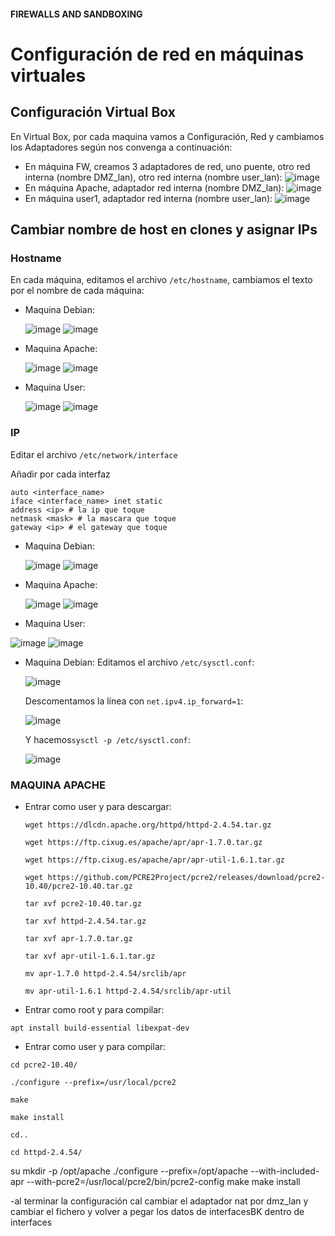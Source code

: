 #### FIREWALLS AND SANDBOXING

# Configuración de red en máquinas virtuales

## Configuración Virtual Box
En Virtual Box, por cada maquina vamos a Configuración, Red y cambiamos los Adaptadores según nos convenga a continuación:
* En máquina FW, creamos 3 adaptadores de red, uno puente, otro red interna (nombre DMZ_lan), otro red interna (nombre user_lan):
  ![image](https://user-images.githubusercontent.com/83337658/204324389-03a87065-d927-4349-b16e-c081dc437d07.png)
* En máquina Apache, adaptador red interna (nombre DMZ_lan):
  ![image](https://user-images.githubusercontent.com/83337658/204324673-b0966e6e-3c68-45da-b0aa-3e2d04e3a485.png)
* En máquina user1, adaptador red interna (nombre user_lan):
  ![image](https://user-images.githubusercontent.com/83337658/204324973-34c81f48-92d6-42c5-8764-0ad257c9ee01.png)

## Cambiar nombre de host en clones y asignar IPs
### Hostname
En cada máquina, editamos el archivo ```/etc/hostname```, cambiamos el texto por el nombre de cada máquina:
  - Maquina Debian:
  
    ![image](https://user-images.githubusercontent.com/83337658/204322522-bf5a05d0-dd12-4ffc-84a4-4c31111f3c73.png)
    ![image](https://user-images.githubusercontent.com/83337658/204323275-c535b69b-63f8-48ce-918a-b81cb6bd3de8.png)
  
  - Maquina Apache:
  
    ![image](https://user-images.githubusercontent.com/83337658/204325776-c9f4596d-5e7c-42f1-8e1a-ea82d6155da1.png)
    ![image](https://user-images.githubusercontent.com/83337658/204327470-eb1b6cb1-c106-463e-9688-ee295c8e4c75.png)
  
  - Maquina User:
  
    ![image](https://user-images.githubusercontent.com/83337658/204326624-deca14b9-3e7b-4a5f-978a-24fed5664f25.png)
    ![image](https://user-images.githubusercontent.com/83337658/204327033-015175a8-2978-47c2-8b8b-53bf6322b0b4.png)
  
  
### IP
Editar el archivo ```/etc/network/interface```

Añadir por cada interfaz
```
auto <interface_name>
iface <interface_name> inet static
address <ip> # la ip que toque
netmask <mask> # la mascara que toque
gateway <ip> # el gateway que toque
```
  - Maquina Debian:
  
    ![image](https://user-images.githubusercontent.com/83337658/204330579-2d66b919-cc4a-410f-9b0e-4a553968fd4d.png)
    ![image](https://user-images.githubusercontent.com/83337658/205100894-cd98dd80-b116-421c-a516-dbffc7c0f09c.png)
  
  - Maquina Apache:
  
    ![image](https://user-images.githubusercontent.com/83337658/204339561-b4057913-b080-4e58-a554-9323d82c2e86.png)
    ![image](https://user-images.githubusercontent.com/83337658/205102285-af930448-567f-4431-a677-0374639d161f.png)
  
  - Maquina User:
  
   ![image](https://user-images.githubusercontent.com/83337658/204340927-ed438a68-4407-4d18-b49d-77780a9b6f22.png)
   ![image](https://user-images.githubusercontent.com/83337658/205103354-fb2322fe-d6fb-4e54-a63e-c7bddba1a884.png)


- Maquina Debian:
  Editamos el archivo ```/etc/sysctl.conf```:
  
   ![image](https://user-images.githubusercontent.com/83337658/205665313-7bab07f6-bd81-42fc-97f6-a58dc5c064d7.png)
  
  Descomentamos la línea con ```net.ipv4.ip_forward=1```:
  
   ![image](https://user-images.githubusercontent.com/83337658/205664728-8acf331f-a8e7-46ae-b4ba-e28c059e87c2.png)
  
  Y hacemos```sysctl -p /etc/sysctl.conf```:
  
    ![image](https://user-images.githubusercontent.com/83337658/205665949-f26aec4f-96d3-4e22-9be3-1a7102fc041c.png)

### MAQUINA APACHE
- Entrar como user y para descargar:

  ```wget https://dlcdn.apache.org/httpd/httpd-2.4.54.tar.gz```

  ```wget https://ftp.cixug.es/apache/apr/apr-1.7.0.tar.gz```

  ```wget https://ftp.cixug.es/apache/apr/apr-util-1.6.1.tar.gz```

  ```wget https://github.com/PCRE2Project/pcre2/releases/download/pcre2-10.40/pcre2-10.40.tar.gz```
 
  ```tar xvf pcre2-10.40.tar.gz```

  ```tar xvf httpd-2.4.54.tar.gz```
  
  ```tar xvf apr-1.7.0.tar.gz```

  ```tar xvf apr-util-1.6.1.tar.gz```

  ```mv apr-1.7.0 httpd-2.4.54/srclib/apr```
  
  ```mv apr-util-1.6.1 httpd-2.4.54/srclib/apr-util```
  
 - Entrar como root y para compilar:
 
  ```apt install build-essential libexpat-dev```

 - Entrar como user y para compilar:
 
  ```cd pcre2-10.40/```
  
  ```./configure --prefix=/usr/local/pcre2```
  
  ```make```
  
  ```make install```

  ```cd..```

  ```cd httpd-2.4.54/```
  
  su
mkdir -p /opt/apache
./configure --prefix=/opt/apache --with-included-apr --with-pcre2=/usr/local/pcre2/bin/pcre2-config
make
make install

-al terminar la configuración cal cambiar el adaptador nat por dmz_lan y cambiar el fichero y volver a pegar los datos  de interfacesBK dentro de interfaces




